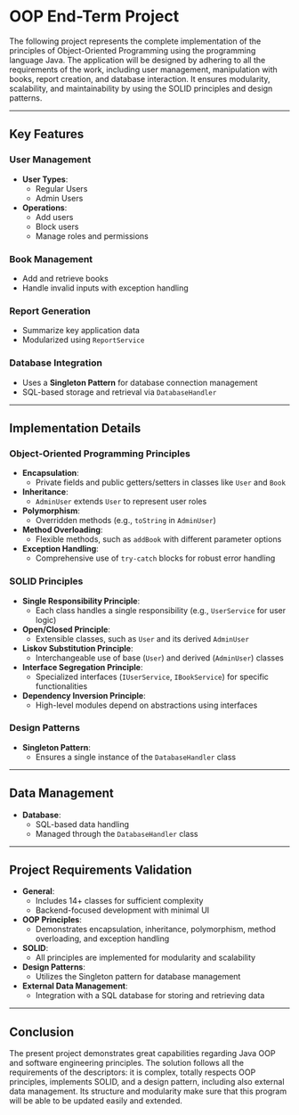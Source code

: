 # OOP End-Term Project

The following project represents the complete implementation of the principles of Object-Oriented Programming using the programming language Java. The application will be designed by adhering to all the requirements of the work, including user management, manipulation with books, report creation, and database interaction. It ensures modularity, scalability, and maintainability by using the SOLID principles and design patterns.

---

## Key Features

### User Management
- **User Types**:
  - Regular Users
  - Admin Users
- **Operations**:
  - Add users
  - Block users
  - Manage roles and permissions

### Book Management
- Add and retrieve books
- Handle invalid inputs with exception handling

### Report Generation
- Summarize key application data
- Modularized using `ReportService`

### Database Integration
- Uses a **Singleton Pattern** for database connection management
- SQL-based storage and retrieval via `DatabaseHandler`

---

## Implementation Details

### Object-Oriented Programming Principles
- **Encapsulation**:
  - Private fields and public getters/setters in classes like `User` and `Book`
- **Inheritance**:
  - `AdminUser` extends `User` to represent user roles
- **Polymorphism**:
  - Overridden methods (e.g., `toString` in `AdminUser`)
- **Method Overloading**:
  - Flexible methods, such as `addBook` with different parameter options
- **Exception Handling**:
  - Comprehensive use of `try-catch` blocks for robust error handling

### SOLID Principles
- **Single Responsibility Principle**:
  - Each class handles a single responsibility (e.g., `UserService` for user logic)
- **Open/Closed Principle**:
  - Extensible classes, such as `User` and its derived `AdminUser`
- **Liskov Substitution Principle**:
  - Interchangeable use of base (`User`) and derived (`AdminUser`) classes
- **Interface Segregation Principle**:
  - Specialized interfaces (`IUserService`, `IBookService`) for specific functionalities
- **Dependency Inversion Principle**:
  - High-level modules depend on abstractions using interfaces

### Design Patterns
- **Singleton Pattern**:
  - Ensures a single instance of the `DatabaseHandler` class

---

## Data Management
- **Database**:
  - SQL-based data handling
  - Managed through the `DatabaseHandler` class

---

## Project Requirements Validation
- **General**:
  - Includes 14+ classes for sufficient complexity
  - Backend-focused development with minimal UI
- **OOP Principles**:
  - Demonstrates encapsulation, inheritance, polymorphism, method overloading, and exception handling
- **SOLID**:
  - All principles are implemented for modularity and scalability
- **Design Patterns**:
  - Utilizes the Singleton pattern for database management
- **External Data Management**:
  - Integration with a SQL database for storing and retrieving data

---

## Conclusion
The present project demonstrates great capabilities regarding Java OOP and software engineering principles. The solution follows all the requirements of the descriptors: it is complex, totally respects OOP principles, implements SOLID, and a design pattern, including also external data management. Its structure and modularity make sure that this program will be able to be updated easily and extended.



